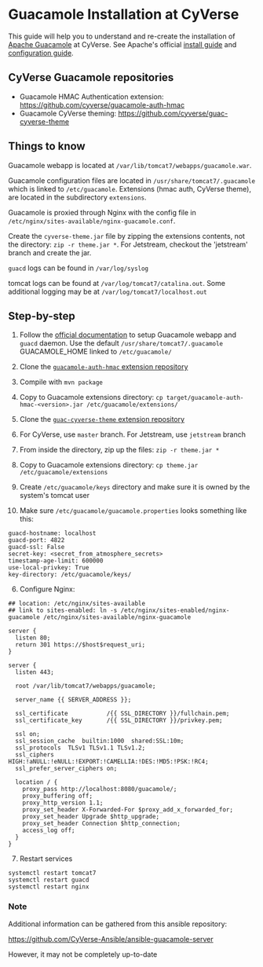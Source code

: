 # Guacamole Installation at CyVerse

This guide will help you to understand and re-create the installation of [Apache Guacamole](https://guacamole.apache.org/) at CyVerse. See Apache's official [install guide](https://guacamole.apache.org/doc/gug/installing-guacamole.html) and [configuration guide](https://guacamole.apache.org/doc/gug/configuring-guacamole.html).

## CyVerse Guacamole repositories

- Guacamole HMAC Authentication extension: https://github.com/cyverse/guacamole-auth-hmac
- Guacamole CyVerse theming: https://github.com/cyverse/guac-cyverse-theme


## Things to know

Guacamole webapp is located at `/var/lib/tomcat7/webapps/guacamole.war`.

Guacamole configuration files are located in `/usr/share/tomcat7/.guacamole` which is linked to `/etc/guacamole`. Extensions (hmac auth, CyVerse theme), are located in the subdirectory `extensions`.

Guacamole is proxied through Nginx with the config file in `/etc/nginx/sites-available/nginx-guacamole.conf`.

Create the `cyverse-theme.jar` file by zipping the extensions contents, not the directory: `zip -r theme.jar *`. For Jetstream, checkout the 'jetstream' branch and create the jar.

`guacd` logs can be found in `/var/log/syslog`

tomcat logs can be found at `/var/log/tomcat7/catalina.out`. Some additional logging may be at `/var/log/tomcat7/localhost.out`


## Step-by-step

1. Follow the [official documentation](https://guacamole.apache.org/doc/gug/installing-guacamole.html) to setup Guacamole webapp and `guacd` daemon. Use the default `/usr/share/tomcat7/.guacamole` GUACAMOLE_HOME linked to `/etc/guacamole/`

2. Clone the [`guacamole-auth-hmac` extension repository](https://github.com/cyverse/guacamole-auth-hmac)
  1. Compile with `mvn package`
  2. Copy to Guacamole extensions directory:
    ```
    cp target/guacamole-auth-hmac-<version>.jar /etc/guacamole/extensions/
    ```

3. Clone the [`guac-cyverse-theme` extension repository](https://github.com/cyverse/guac-cyverse-theme)
  1. For CyVerse, use `master` branch. For Jetstream, use `jetstream` branch
  2. From inside the directory, zip up the files:
    ```
    zip -r theme.jar *
    ```
  3. Copy to Guacamole extensions directory:
    ```
    cp theme.jar /etc/guacamole/extensions
    ```

4. Create `/etc/guacamole/keys` directory and make sure it is owned by the system's tomcat user

5. Make sure `/etc/guacamole/guacamole.properties` looks something like this:
  ```
  guacd-hostname: localhost
  guacd-port: 4822
  guacd-ssl: False
  secret-key: <secret_from_atmosphere_secrets>
  timestamp-age-limit: 600000
  use-local-privkey: True
  key-directory: /etc/guacamole/keys/
  ```

6. Configure Nginx:
  ```
  ## location: /etc/nginx/sites-available
  ## link to sites-enabled: ln -s /etc/nginx/sites-enabled/nginx-guacamole /etc/nginx/sites-available/nginx-guacamole

  server {
    listen 80;
    return 301 https://$host$request_uri;
  }

  server {
    listen 443;

    root /var/lib/tomcat7/webapps/guacamole;

    server_name {{ SERVER_ADDRESS }};

    ssl_certificate           /{{ SSL_DIRECTORY }}/fullchain.pem;
    ssl_certificate_key       /{{ SSL_DIRECTORY }}/privkey.pem;

    ssl on;
    ssl_session_cache  builtin:1000  shared:SSL:10m;
    ssl_protocols  TLSv1 TLSv1.1 TLSv1.2;
    ssl_ciphers HIGH:!aNULL:!eNULL:!EXPORT:!CAMELLIA:!DES:!MD5:!PSK:!RC4;
    ssl_prefer_server_ciphers on;

    location / {
      proxy_pass http://localhost:8080/guacamole/;
      proxy_buffering off;
      proxy_http_version 1.1;
      proxy_set_header X-Forwarded-For $proxy_add_x_forwarded_for;
      proxy_set_header Upgrade $http_upgrade;
      proxy_set_header Connection $http_connection;
      access_log off;
    }
  }
  ```

7. Restart services
  ```
  systemctl restart tomcat7
  systemctl restart guacd
  systemctl restart nginx
  ```


### Note
Additional information can be gathered from this ansible repository:

https://github.com/CyVerse-Ansible/ansible-guacamole-server

However, it may not be completely up-to-date
